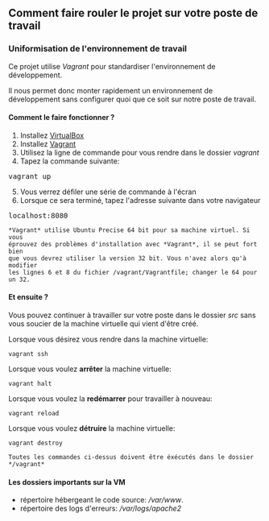 ## Comment faire rouler le projet sur votre poste de travail

### Uniformisation de l'environnement de travail

Ce projet utilise *Vagrant* pour standardiser l'environnement de développement.

Il nous permet donc monter rapidement un environnement de développement sans configurer
quoi que ce soit sur notre poste de travail.

#### Comment le faire fonctionner ?

1. Installez [VirtualBox](https://www.virtualbox.org/wiki/Downloads)
2. Installez [Vagrant](http://downloads.vagrantup.com/)
3. Utilisez la ligne de commande pour vous rendre dans le dossier *vagrant*
4. Tapez la commande suivante:

<pre>vagrant up</pre>

5. Vous verrez défiler une série de commande à l'écran
6. Lorsque ce sera terminé, tapez l'adresse suivante dans votre navigateur

<pre>localhost:8080</pre>

    *Vagrant* utilise Ubuntu Precise 64 bit pour sa machine virtuel. Si vous
    éprouvez des problèmes d'installation avec *Vagrant*, il se peut fort bien
    que vous devrez utiliser la version 32 bit. Vous n'avez alors qu'à modifier
    les lignes 6 et 8 du fichier /vagrant/Vagrantfile; changer le 64 pour un 32.

#### Et ensuite ?

Vous pouvez continuer à travailler sur votre poste dans le dossier *src* sans vous soucier de la machine virtuelle qui vient d'être créé.

Lorsque vous désirez vous rendre dans la machine virtuelle:

    vagrant ssh

Lorsque vous voulez **arrêter** la machine virtuelle:

    vagrant halt

Lorsque vous voulez la **redémarrer** pour travailler à nouveau:

    vagrant reload

Lorsque vous voulez **détruire** la machine virtuelle:

    vagrant destroy


`Toutes les commandes ci-dessus doivent être éxécutés dans le dossier */vagrant*`

#### Les dossiers importants sur la VM

* répertoire hébergeant le code source: */var/www*.
* répertoire des logs d'erreurs: */var/logs/apache2*
